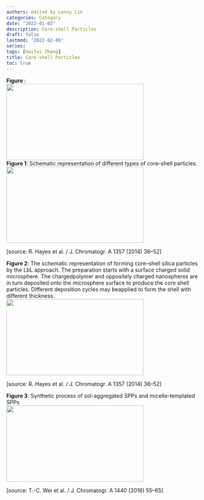 ```yaml
---
authors: edited by Lenny Lin
categories: Category
date: "2022-01-03"
description: Core-shell Particles
draft: false
lastmod: "2022-02-06"
series: 
tags: [Haifei Zhang]
title: Core-shell Particles
toc: true
---
```


<figcaption><b>Figure </b>: </figcaption>
<img width ="360" height= "200" src = "/docs/images/"/>



<!--more-->

<figcaption><b>Figure 1</b>: Schematic representation of different types of core–shell particles.</figcaption>
<img width ="360" height= "200" src = "/docs/images/Screenshot 2022-02-06 214502.png"/>

[source: R. Hayes et al. / J. Chromatogr. A 1357 (2014) 36–52]


<figcaption><b>Figure 2</b>: The schematic representation of forming core–shell silica particles by the LbL approach. The preparation starts with a surface charged solid microsphere. The chargedpolymer and oppositely charged nanospheres are in turn deposited onto the microsphere surface to produce the core shell particles. Different deposition cycles may beapplied to form the shell with different thickness.</figcaption>
<img width ="360" height= "200" src = "/docs/images/Screenshot 2022-02-06 214645.png"/>

[source: R. Hayes et al. / J. Chromatogr. A 1357 (2014) 36–52]


<figcaption><b>Figure 3</b>: Synthetic process of sol-aggregated SPPs and micelle-templated SPPs</figcaption>
<img width ="360" height= "200" src = "/docs/images/Screenshot 2022-02-06 223143.png"/>

[source: T.-C. Wei et al. / J. Chromatogr. A 1440 (2016) 55–65]
